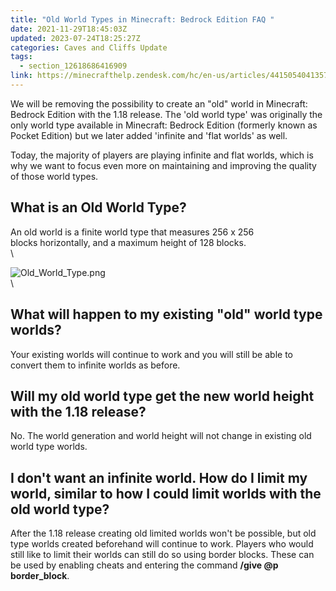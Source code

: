 ```yaml
---
title: "Old World Types in Minecraft: Bedrock Edition FAQ "
date: 2021-11-29T18:45:03Z
updated: 2023-07-24T18:25:27Z
categories: Caves and Cliffs Update
tags:
  - section_12618686416909
link: https://minecrafthelp.zendesk.com/hc/en-us/articles/4415054041357-Old-World-Types-in-Minecraft-Bedrock-Edition-FAQ-
---
```


We will be removing the possibility to create an \"old" world in Minecraft: Bedrock Edition with the 1.18 release. The 'old world type' was originally the only world type available in Minecraft: Bedrock Edition (formerly known as Pocket Edition) but we later added 'infinite and 'flat worlds' as well. 

Today, the majority of players are playing infinite and flat worlds, which is why we want to focus even more on maintaining and improving the quality of those world types. 

## What is an Old World Type?

An old world is a finite world type that measures 256 x 256 blocks horizontally, and a maximum height of 128 blocks. \
\

![Old_World_Type.png](https://minecrafthelp.zendesk.com/hc/article_attachments/17892381291277)\
\

## What will happen to my existing "old" world type worlds?

Your existing worlds will continue to work and you will still be able to convert them to infinite worlds as before.

## Will my old world type get the new world height with the 1.18 release?

No. The world generation and world height will not change in existing old world type worlds.

## I don't want an infinite world. How do I limit my world, similar to how I could limit worlds with the old world type?

After the 1.18 release creating old limited worlds won't be possible, but old type worlds created beforehand will continue to work. Players who would still like to limit their worlds can still do so using border blocks. These can be used by enabling cheats and entering the command **/give \@p border_block**.
